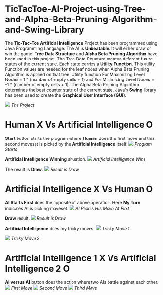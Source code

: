 # TicTacToe-AI-Project-using-Tree-and-Alpha-Beta-Pruning-Algorithm-and-Swing-Library

The **Tic-Tac-Toe Artificial Intelligence** Project has been programmed using Java Programming Language. The AI is **Unbeatable**. It will either draw or win the game. **Tree Data Structure** and **Alpha Beta Pruning Algorithm** have been used in this project. The Tree Data Structure creates different future states of the current state. Each state carries a **Utility Function**. This utility Function values are needed for the leaf nodes when Alpha Beta Pruning Algorithm is applied on that tree. Utility function For Maximizing Level Nodes = 1 * (number of empty cells + 1) and For Minimizing Level Nodes = -1 * (number of empty cells + 1). The Alpha Beta Pruning Algorithm determines the best counter state of the current state. Java's **Swing** library has been used to create the **Graphical User Interface (GUI)**. 

![](Screenshots/0.png)
_The Project_

# Human X Vs Artificial Intelligence O 
**Start** button starts the program where **Human** does the first move and this second moveset is picked by the **Artificial Intelligence** itself.
![](Screenshots/1.png)
_Program Starts_

**Artificial Intelligence Winning** situation.
![](Screenshots/2.png)
_Artificial Intelligence Wins_

The result is **Draw**.
![](Screenshots/3.png)
_Result is Draw_

# Artificial Intelligence X Vs Human O
**AI Starts First** does the opposite of above operation. Here **My Turn** indicates AI is picking moveset.
![](Screenshots/4.png)
_AI Pickes His Move At First_

**Draw** result.
![](Screenshots/5.png)
_Result is Draw_

**Artificial Intelligence** does my tricky moves.
![](Screenshots/6.png)
_Tricky Move 1_

![](Screenshots/7.png)
_Tricky Move 2_

# Artificial Intelligence 1 X Vs Artificial Intelligence 2 O
**AI versus AI** button does the action where two AIs battle against each other.
![](Screenshots/8.png)
_First Move_
![](Screenshots/9.png)
_Second Move_
![](Screenshots/10.png)
_Third Move_



